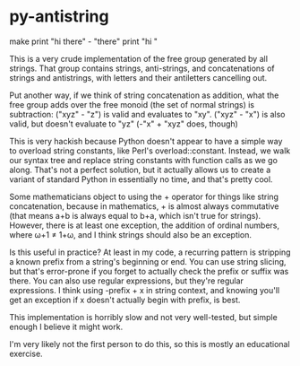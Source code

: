 py-antistring
=============

make  print "hi there" - "there"  print "hi "

This is a very crude implementation of the free group generated by all
strings. That group contains strings, anti-strings, and concatenations
of strings and antistrings, with letters and their antiletters
cancelling out.

Put another way, if we think of string concatenation as addition, what
the free group adds over the free monoid (the set of normal strings)
is subtraction: ("xyz" - "z") is valid and evaluates to "xy". ("xyz" -
"x") is also valid, but doesn't evaluate to "yz" (-"x" + "xyz" does,
though)

This is very hackish because Python doesn't appear to have a simple
way to overload string constants, like Perl's
overload::constant. Instead, we walk our syntax tree and replace
string constants with function calls as we go along. That's not a
perfect solution, but it actually allows us to create a variant of
standard Python in essentially no time, and that's pretty cool.

Some mathematicians object to using the + operator for things like
string concatenation, because in mathematics, + is almost always
commutative (that means a+b is always equal to b+a, which isn't true
for strings). However, there is at least one exception, the addition
of ordinal numbers, where ω+1 ≠ 1+ω, and I think strings should also
be an exception.

Is this useful in practice? At least in my code, a recurring pattern
is stripping a known prefix from a string's beginning or end. You can
use string slicing, but that's error-prone if you forget to actually
check the prefix or suffix was there. You can also use regular
expressions, but they're regular expressions. I think using -prefix +
x in string context, and knowing you'll get an exception if x doesn't
actually begin with prefix, is best.

This implementation is horribly slow and not very well-tested, but
simple enough I believe it might work.

I'm very likely not the first person to do this, so this is mostly an
educational exercise.
